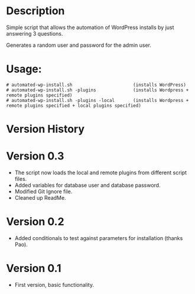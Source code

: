 # Description
 Simple script that allows the automation of WordPress installs by just answering 3 questions.

 Generates a random user and password for the admin user.

# Usage:

    # automated-wp-install.sh                       (installs WordPress)
    # automated-wp-install.sh -plugins              (installs Wordpress + remote plugins specified)
    # automated-wp-install.sh -plugins -local       (installs Wordpress + remote plugins specified + local plugins specified)

# Version History

# Version 0.3

* The script now loads the local and remote plugins from different script files.
* Added variables for database user and database password.
* Modified Git Ignore file.
* Cleaned up ReadMe.

# Version 0.2

* Added conditionals to test against parameters for installation (thanks Pao).

# Version 0.1

* First version, basic functionality.